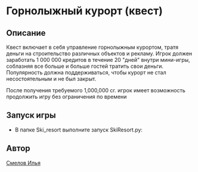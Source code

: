 # Горнолыжный курорт (квест)
## Описание
Квест включает в себя управление горнолыжным курортом, тратя деньги на строительство различных объектов и рекламу. Игрок должен заработать 1 000 000 кредитов в течение 20 "дней" внутри мини-игры, соблазняя все больше и больше гостей тратить свои деньги. Популярность должна поддерживаться, чтобы курорт не стал несостоятельным и не был закрыт.

После получения требуемого 1,000,000 cr. игрок имеет возможность продолжить игру без ограничения по времени
## Запуск игры
- В папке Ski_resort выполните запуск SkiResort.py:
## Автор
<a target="_blank" href="https://github.com/PivnoyFei/">Смелов Илья</a>
